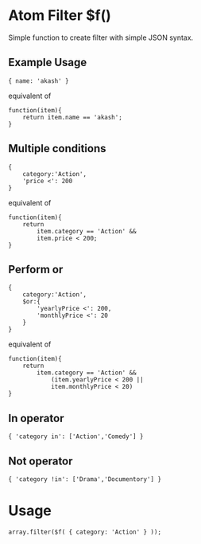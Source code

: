 Atom Filter $f()
================

Simple function to create filter with simple JSON syntax.

Example Usage
-------------

    { name: 'akash' } 

equivalent of

    function(item){
        return item.name == 'akash';
    }


Multiple conditions
-------------------
   
    { 
        category:'Action', 
        'price <': 200
    }

equivalent of

    function(item){
        return 
            item.category == 'Action' &&
            item.price < 200;
    }

Perform or
----------

    { 
        category:'Action', 
        $or:{
            'yearlyPrice <': 200,
            'monthlyPrice <': 20
        }
    }

equivalent of

    function(item){
        return 
            item.category == 'Action' &&
                (item.yearlyPrice < 200 ||
                item.monthlyPrice < 20)
    }

In operator
-----------

    { 'category in': ['Action','Comedy'] }

Not operator
------------

    { 'category !in': ['Drama','Documentory'] }


Usage
=====

    array.filter($f( { category: 'Action' } ));
